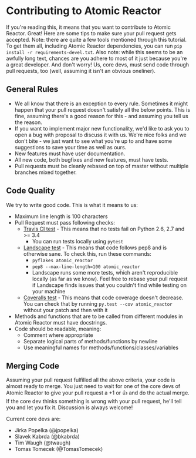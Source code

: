 # Contributing to Atomic Reactor

If you're reading this, it means that you want to contribute to Atomic Reactor. Great! Here are some tips to make sure your pull request gets accepted.
Note: there are quite a few tools mentioned through this tutorial. To get them all, including Atomic Reactor dependencies, you can run `pip install -r requirements-devel.txt`.
Also note: while this seems to be an awfully long text, chances are you adhere to most of it just because you're a great developer. And don't worry! Us, core devs, must send code through pull requests, too (well, assuming it isn't an obvious oneliner).

## General Rules

* We all know that there is an exception to every rule. Sometimes it might happen that your pull request doesn't satisfy all the below points. This is fine, assuming there's a good reason for this - and assuming you tell us the reason.
* If you want to implement major new functionality, we'd like to ask you to open a bug with proposal to discuss it with us. We're nice folks and we don't bite - we just want to see what you're up to and have some suggestions to save your time as well as ours.
* New features must have user documentation.
* All new code, both bugfixes and new features, must have tests.
* Pull requests must be cleanly rebased on top of master without multiple branches mixed together.

## Code Quality

We try to write good code. This is what it means to us:

* Maximum line length is 100 characters
* Pull Request must pass following checks:
  * [Travis CI test](https://travis-ci.org/DBuildService/atomic-reactor) - This means that no tests fail on Python 2.6, 2.7 and >= 3.4
    * You can run tests locally using `pytest`
  * [Landscape test](https://landscape.io/github/DBuildService/atomic-reactor) - This means that code follows pep8 and is otherwise sane. To check this, run these commands:
    * `pyflakes atomic_reactor`
    * `pep8 --max-line-length=100 atomic_reactor`
    * Landscape runs some more tests, which aren't reproducible locally (as far as we know). Feel free to rebase your pull request if Landscape finds issues that you couldn't find while testing on your machine
  * [Coveralls test](https://coveralls.io/r/DBuildService/atomic-reactor) - This means that code coverage doesn't decrease. You can check that by running `py.test --cov atomic_reactor` without your patch and then with it
* Methods and functions that are to be called from different modules in Atomic Reactor must have docstrings.
* Code should be readable, meaning:
  * Comment where appropriate
  * Separate logical parts of methods/functions by newline
  * Use meaningful names for methods/functions/classes/variables

## Merging Code

Assuming your pull request fulfilled all the above criteria, your code is almost ready to merge. You just need to wait for one of the core devs of Atomic Reactor to give your pull request a +1 or :thumbsup: and do the actual merge. If the core dev thinks something is wrong with your pull request, he'll tell you and let you fix it. Discussion is always welcome!

Current core devs are:
* Jirka Popelka (@jpopelka)
* Slavek Kabrda (@bkabrda)
* Tim Waugh (@twaugh)
* Tomas Tomecek (@TomasTomecek)

